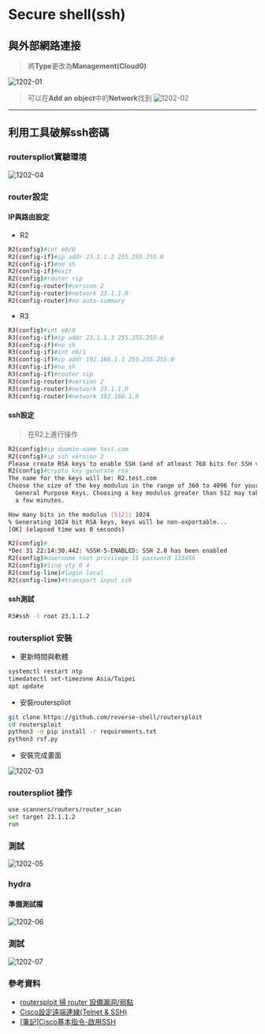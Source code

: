 # Secure shell(ssh)

## 與外部網路連接
>將**Type**更改為**Management(Cloud0)**

![1202-01](./20201202/1202-01.png)

> 可以在**Add an object**中的**Network**找到
![1202-02](./20201202/1202-02.png)

---
## 利用工具破解ssh密碼

### routerspliot實驗環境

![1202-04](./20201202/1202-04.png)

### router設定

#### IP與路由設定
* R2

```sh
R2(config)#int e0/0
R2(config-if)#ip addr 23.1.1.2 255.255.255.0
R2(config-if)#no sh
R2(config-if)#exit
R2(config)#router rip
R2(config-router)#version 2
R2(config-router)#network 23.1.1.0
R2(config-router)#no auto-summary
```

* R3

```sh
R3(config)#int e0/0
R3(config-if)#ip addr 23.1.1.3 255.255.255.0
R3(config-if)#no sh
R3(config-if)#int e0/1
R3(config-if)#ip addr 192.168.1.1 255.255.255.0
R3(config-if)#no sh
R3(config-if)#router rip
R3(config-router)#version 2
R3(config-router)#network 23.1.1.0
R3(config-router)#network 192.168.1.0
```

#### ssh設定
> 在R2上進行操作

```sh
R2(config)#ip doamin-name test.com
R2(config)#ip ssh version 2
Please create RSA keys to enable SSH (and of atleast 768 bits for SSH v2).
R2(config)#crypto key generate rsa
The name for the keys will be: R2.test.com
Choose the size of the key modulus in the range of 360 to 4096 for your
  General Purpose Keys. Choosing a key modulus greater than 512 may take
  a few minutes.

How many bits in the modulus [512]: 1024
% Generating 1024 bit RSA keys, keys will be non-exportable...
[OK] (elapsed time was 0 seconds)

R2(config)#
*Dec 31 22:14:30.442: %SSH-5-ENABLED: SSH 2.0 has been enabled
R2(config)#username root privilege 15 password 123456
R2(config)#line vty 0 4
R2(config-line)#login local
R2(config-line)#transport input ssh
```

#### ssh測試

```sh
R3#ssh -l root 23.1.1.2
```

### routerspliot 安裝 

* 更新時間與軟體

```sh
systemctl restart ntp
timedatectl set-timezone Asia/Taipei
apt update
```

* 安裝routerspliot

```sh
git clone https://github.com/reverse-shell/routersploit
cd routersploit
python3 -m pip install -r requirements.txt
python3 rsf.py
``` 
* 安裝完成畫面

![1202-03](./20201202/1202-03.png)

### routerspliot 操作

```sh
use scanners/routers/router_scan
set target 23.1.1.2
run
```
### 測試

![1202-05](./20201202/1202-05.png)

### hydra

#### 準備測試檔

![1202-06](./20201202/1202-06.png)

### 測試

![1202-07](./20201207/1202-07.png)

####


### 參考資料
* [routersploit 掃 router 設備漏洞/弱點](https://ssorc.tw/7397/routersploit-%E6%8E%83-router-%E8%A8%AD%E5%82%99%E6%BC%8F%E6%B4%9E-%E5%BC%B1%E9%BB%9E/)
* [Cisco設定遠端連線(Telnet & SSH)](https://sites.google.com/a/james-tw.com/j-note/cisco/cisco-she-ding-yuan-duan-lian-xian-telnet-ssh)
* [[筆記]Cisco基本指令-啟用SSH](https://david50.pixnet.net/blog/post/45217866-%5B%E7%AD%86%E8%A8%98%5Dcisco%E5%9F%BA%E6%9C%AC%E6%8C%87%E4%BB%A4-%E5%95%9F%E7%94%A8ssh)



